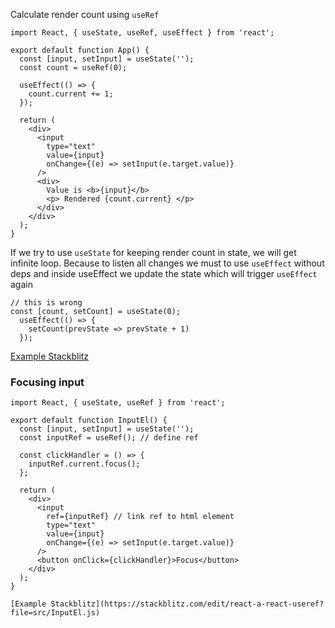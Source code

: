 Calculate render count using `useRef`

```
import React, { useState, useRef, useEffect } from 'react';

export default function App() {
  const [input, setInput] = useState('');
  const count = useRef(0);

  useEffect(() => {
    count.current += 1;
  });

  return (
    <div>
      <input
        type="text"
        value={input}
        onChange={(e) => setInput(e.target.value)}
      />
      <div>
        Value is <b>{input}</b>
        <p> Rendered {count.current} </p>
      </div>
    </div>
  );
}

```

If we try to use `useState` for keeping render count in state, we will get infinite loop. Because to listen all changes we must to use `useEffect` without deps and 
inside useEffect we update the state which will trigger `useEffect` again

```
// this is wrong
const [count, setCount] = useState(0);
  useEffect(() => {
    setCount(prevState => prevState + 1)
  });
```
[Example Stackblitz](https://stackblitz.com/edit/react-a-react-useref?file=src/App.js)


### Focusing input

```
import React, { useState, useRef } from 'react';

export default function InputEl() {
  const [input, setInput] = useState('');
  const inputRef = useRef(); // define ref

  const clickHandler = () => {
    inputRef.current.focus();
  };

  return (
    <div>
      <input
        ref={inputRef} // link ref to html element
        type="text"
        value={input}
        onChange={(e) => setInput(e.target.value)}
      />
      <button onClick={clickHandler}>Focus</button>
    </div>
  );
}

[Example Stackblitz](https://stackblitz.com/edit/react-a-react-useref?file=src/InputEl.js)
```






